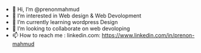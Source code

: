 - 👋 Hi, I’m @prenonmahmud
- 👀 I’m interested in Web design & Web Devolopment
- 🌱 I’m currently learning wordpress Design
- 💞️ I’m looking to collaborate on web devoloping
- 📫 How to reach me : linkedin.com: https://www.linkedin.com/in/prenon-mahmud

<!---
prenonmahmud/prenonmahmud is a ✨ special ✨ repository because its `README.md` (this file) appears on your GitHub profile.
You can click the Preview link to take a look at your changes.
--->
